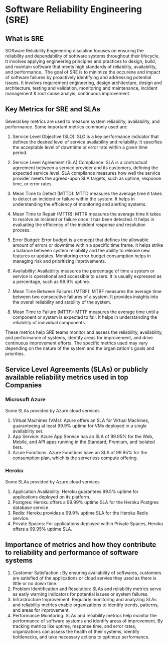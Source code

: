 # Software Reliability Engineering (SRE)

## What is SRE

SOftware Reliability Engineering discipline focuses on ensuring the reliability and dependability of software systems throughout their lifecycle. It involves applying engineering principles and practices to design, build, and maintain software that meets high standards of reliability, availability, and performance..
The goal of SRE is to minimize the occurene and impact of software failures by proactively identifying and addressing potential issues. It involves
requirement engineering, design architecture, design and architecture, testing and validation, monitoring and maintenance, incident management & root cause analyis, continuous improvement.

## Key Metrics for SRE and SLAs

Several key metrics are used to measure system reliability, availability, and performance. Some important metrics commonly used are:

1. Service Level Objective (SLO): SLO is a key performance indicator that defines the desired level of service availability and reliability. It specifies the acceptable level of downtime or error rate within a given time period.

2. Service Level Agreement (SLA) Compliance: SLA is a contractual agreement between a service provider and its customers, defining the expected service level. SLA compliance measures how well the service provider meets the agreed-upon SLA targets, such as uptime, response time, or error rates.

3. Mean Time to Detect (MTTD): MTTD measures the average time it takes to detect an incident or failure within the system. It helps in understanding the efficiency of monitoring and alerting systems.

4. Mean Time to Repair (MTTR): MTTR measures the average time it takes to resolve an incident or failure once it has been detected. It helps in evaluating the efficiency of the incident response and resolution process.

5. Error Budget: Error budget is a concept that defines the allowable amount of errors or downtime within a specific time frame. It helps strike a balance between system reliability and the ability to release new features or updates. Monitoring error budget consumption helps in managing risk and prioritizing improvements.

6. Availability: Availability measures the percentage of time a system or service is operational and accessible to users. It is usually expressed as a percentage, such as 99.9% uptime.

7. Mean Time Between Failures (MTBF): MTBF measures the average time between two consecutive failures of a system. It provides insights into the overall reliability and stability of the system.

8. Mean Time to Failure (MTTF): MTTF measures the average time until a component or system is expected to fail. It helps in understanding the reliability of individual components.

These metrics help SRE teams monitor and assess the reliability, availability, and performance of systems, identify areas for improvement, and drive continuous improvement efforts. The specific metrics used may vary depending on the nature of the system and the organization's goals and priorities.

## Service Level Agreements (SLAs) or publicly available reliability metrics used in top Companies

### Microsoft Azure

Some SLAs provided by Azure cloud services

1. Virtual Machines (VMs): Azure offers an SLA for Virtual Machines, guaranteeing at least 99.9% uptime for VMs deployed in a single availability set.
2. App Service: Azure App Service has an SLA of 99.95% for the Web, Mobile, and API apps running in the Standard, Premium, and Isolated tiers.
3. Azure Functions: Azure Functions have an SLA of 99.95% for the consumption plan, which is the serverless compute offering.

### Heroku

Some SLAs provided by Azure cloud services

1. Application Availability: Heroku guarantees 99.5% uptime for applications deployed on its platform.
2. Postgres: Heroku offers a 99.99% uptime SLA for the Heroku Postgres database service.
3. Redis: Heroku provides a 99.9% uptime SLA for the Heroku Redis service.
4. Private Spaces: For applications deployed within Private Spaces, Heroku offers a 99.95% uptime SLA.

## Importance of metrics and how they contribute to reliability and performance of software systems

1. Customer Satisfaction : By ensuring availability of softwares, customers are satisfied of the applications or cloud servies they used as there is little or no down time.
2. Problem Identification and Resolution: SLAs and reliability metrics serve as early warning indicators for potential issues or system failures.
3. Infrastructure Improvement: Regularly monitoring and analyzing SLAs and reliability metrics enable organizations to identify trends, patterns, and areas for improvement.
4. Performance Monitoring: SLAs and reliability metrics help monitor the performance of software systems and identify areas of improvement. By tracking metrics like uptime, response time, and error rates, organizations can assess the health of their systems, identify bottlenecks, and take necessary actions to optimize performance.
